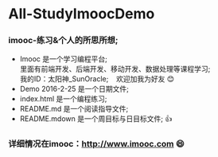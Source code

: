 # All-StudyImoocDemo
### imooc-练习&个人的所思所想;

-  Imooc  是一个学习编程平台;</br>里面有前端开发、后端开发、移动开发、数据处理等课程学习;
</br>我的ID：太阳神_SunOracle; &nbsp;&nbsp;&nbsp;欢迎加我为好友 :blush:
-  Demo 2016-2-25   是一个日期文件;
-  index.html  是一个编程练习;
-  README.md   是一个阅读指导文件;
-  README.mdown  是一个周目标与日目标文件;&nbsp;:+1:

### 详细情况在imooc：http://www.imooc.com :smile:
